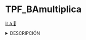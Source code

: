 # TPF_BAmultiplica
<a href="https://abrissonhold.github.io/TPF_BAmultiplica/layout">Ir a 📄 </a> 
<br>
<details>
<summary>DESCRIPCIÓN </summary> <br>
Trabajo practico para el curso de BA multiplica, programación web inicial.
Realizado en html, se realizo un pagina web para un centro cristiano local
Primer proyecto en este lenguaje tiene archivos html y css (ademas de las imagenes)
El sketch tambien se encuentra para visualizar lo esperado del proyecto
<br>
<img src= "images/SKETCH.jpeg">